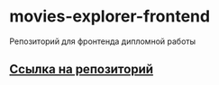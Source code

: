 # movies-explorer-frontend

Репозиторий для фронтенда дипломной работы


## [Ссылка на репозиторий](https://mesto.dmilin.nomoredomains.sbs/)